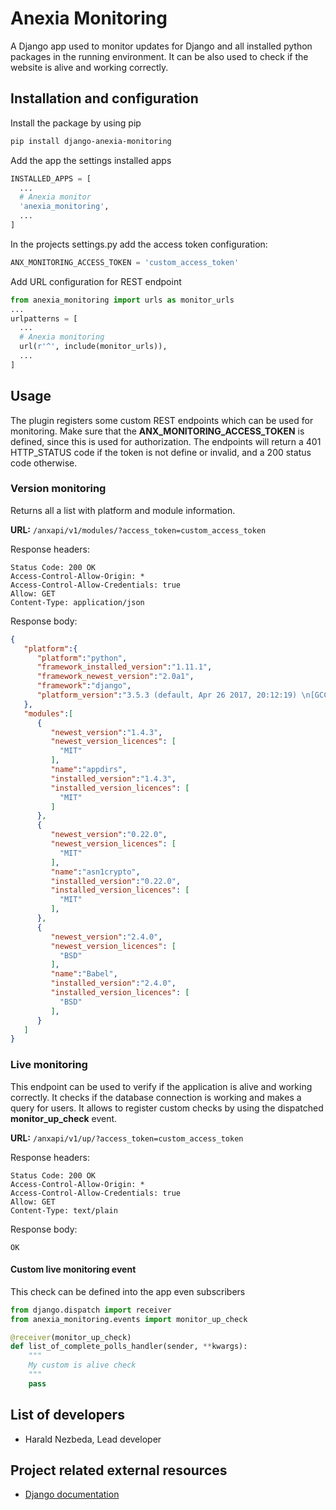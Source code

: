 Anexia Monitoring
=================

A Django app used to monitor updates for Django and all installed python
packages in the running environment. It can be also used to check if the
website is alive and working correctly.

Installation and configuration
------------------------------

Install the package by using pip

```bash
pip install django-anexia-monitoring
```

Add the app the settings installed apps

```python
INSTALLED_APPS = [
  ...
  # Anexia monitor
  'anexia_monitoring',
  ...
]
```

In the projects settings.py add the access token configuration:

```python
ANX_MONITORING_ACCESS_TOKEN = 'custom_access_token'
```

Add URL configuration for REST endpoint

```python
from anexia_monitoring import urls as monitor_urls
...
urlpatterns = [
  ...
  # Anexia monitoring
  url(r'^', include(monitor_urls)),
  ...
]
```

Usage
-----

The plugin registers some custom REST endpoints which can be used for
monitoring. Make sure that the **ANX\_MONITORING\_ACCESS\_TOKEN** is
defined, since this is used for authorization. The endpoints will return
a 401 HTTP\_STATUS code if the token is not define or invalid, and a 200
status code otherwise.

### Version monitoring

Returns all a list with platform and module information.

**URL:** `/anxapi/v1/modules/?access_token=custom_access_token`

Response headers:

```text
Status Code: 200 OK
Access-Control-Allow-Origin: *
Access-Control-Allow-Credentials: true
Allow: GET
Content-Type: application/json
```

Response body:

```json
{
   "platform":{
      "platform":"python",
      "framework_installed_version":"1.11.1",
      "framework_newest_version":"2.0a1",
      "framework":"django",
      "platform_version":"3.5.3 (default, Apr 26 2017, 20:12:19) \n[GCC 4.9.2]"
   },
   "modules":[
      {
         "newest_version":"1.4.3",
         "newest_version_licences": [
           "MIT"
         ],
         "name":"appdirs",
         "installed_version":"1.4.3",
         "installed_version_licences": [
           "MIT"
         ]
      },
      {
         "newest_version":"0.22.0",
         "newest_version_licences": [
           "MIT"
         ],
         "name":"asn1crypto",
         "installed_version":"0.22.0",
         "installed_version_licences": [
           "MIT"
         ],
      },
      {
         "newest_version":"2.4.0",
         "newest_version_licences": [
           "BSD"
         ],
         "name":"Babel",
         "installed_version":"2.4.0",
         "installed_version_licences": [
           "BSD"
         ],
      }
   ]
}
```

### Live monitoring

This endpoint can be used to verify if the application is alive and
working correctly. It checks if the database connection is working and
makes a query for users. It allows to register custom checks by using
the dispatched **monitor\_up\_check** event.

**URL:** `/anxapi/v1/up/?access_token=custom_access_token`

Response headers:

```text
Status Code: 200 OK
Access-Control-Allow-Origin: *
Access-Control-Allow-Credentials: true
Allow: GET
Content-Type: text/plain
```

Response body:

```text
OK
```

#### Custom live monitoring event

This check can be defined into the app even subscribers

```python
from django.dispatch import receiver
from anexia_monitoring.events import monitor_up_check

@receiver(monitor_up_check)
def list_of_complete_polls_handler(sender, **kwargs):
    """
    My custom is alive check
    """
    pass
```

List of developers
------------------

-   Harald Nezbeda, Lead developer

Project related external resources
----------------------------------

-   [Django documentation](https://docs.djangoproject.com/en/1.11/)
